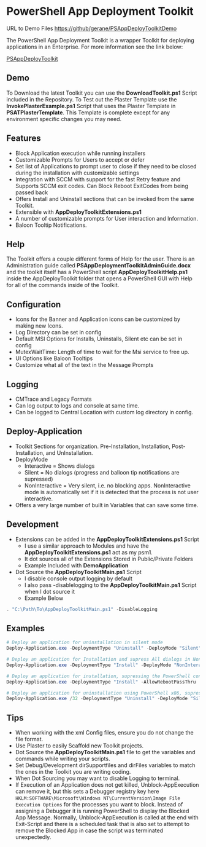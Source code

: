 # PowerShell App Deployment Toolkit

URL to Demo Files [https://github/gerane/PSAppDeployToolkitDemo](https://github/gerane/PSAppDeployToolkitDemo)

The PowerShell App Deployment Toolkit is a wrapper Toolkit for deploying applications in an Enterprise. For more information see the link below:

[PSAppDeployToolkit](http://psappdeploytoolkit.com/)


## Demo

To Download the latest Toolkit you can use the **DownloadToolkit.ps1** Script included in the Repository.
To Test out the Plaster Template use the **InvokePlasterExample.ps1** Script that uses the Plaster Template in **PSATPlasterTemplate**.
This Template is complete except for any environment specific changes you may need.



## Features

* Block Application execution while running installers
* Customizable Prompts for Users to accept or defer
* Set list of Applications to prompt user to close if they need to be closed during the installation with customizable settings
* Integration with SCCM with support for the fast Retry feature and Supports SCCM exit codes. Can Block Reboot ExitCodes from being passed back
* Offers Install and Uninstall sections that can be invoked from the same Toolkit.
* Extensible with **AppDeployToolkitExtensions.ps1**
* A number of customizable prompts for User interaction and Information.
* Baloon Tooltip Notifications.

## Help

The Toolkit offers a couple different forms of Help for the user. There is an Administration guide called **PSAppDeploymentToolkitAdminGuide.docx** and the toolkit itself has a PowerShell script **AppDeployToolkitHelp.ps1** inside the AppDeployToolkit folder that opens a PowerShell GUI with Help for all of the commands inside of the Toolkit.


## Configuration

* Icons for the Banner and Application icons can be customized by making new Icons.
* Log Directory can be set in config
* Default MSI Options for Installs, Uninstalls, Silent etc can be set in config
* MutexWaitTime: Length of time to wait for the Msi service to free up.
* UI Options like Baloon Tooltips
* Customize what all of the text in the Message Prompts


## Logging

* CMTrace and Legacy Formats
* Can log output to logs and console at same time.
* Can be logged to Central Location with custom log directory in config.


## Deploy-Application

* Toolkit Sections for organization. Pre-Installation, Installation, Post-Installation, and UnInstallation.
* DeployMode
    * Interactive = Shows dialogs
    * Silent = No dialogs (progress and balloon tip notifications are supressed)
    * NonInteractive = Very silent, i.e. no blocking apps. NonInteractive mode is automatically set if it is detected that the process is not user interactive.
* Offers a very large number of built in Variables that can save some time.


## Development

* Extensions can be added in the **AppDeployToolkitExtensions.ps1** Script
    * I use a similar approach to Modules and have the **AppDeployToolkitExtensions.ps1** act as my psm1.
    * It dot sources all of the Extensions Stored in Public/Private Folders
    * Example Included with **DemoApplication**
* Dot Source the **AppDeployToolkitMain.ps1** Script
    * I disable console output logging by default
    * I also pass -disablelogging to the **AppDeployToolkitMain.ps1** Script when I dot source it
    * Example Below

```powershell
. "C:\Path\To\AppDeployToolkitMain.ps1" -DisableLogging
```


## Examples

```powershell
# Deploy an application for uninstallation in silent mode
Deploy-Application.exe -DeploymentType "Uninstall" -DeployMode "Silent"

# Deploy an application for Installation and supress All dialogs in Non Interactive Mode
Deploy-Application.exe -DeploymentType "Install" -DeployMode "NonInteractive"

# Deploy an application for installation, supressing the PowerShell console window and allowing reboot codes to be returned to the parent process.
Deploy-Application.exe -DeploymentType "Install" -AllowRebootPassThru

# Deploy an application for uninstallation using PowerShell x86, supressing the PowerShell console window and deploying in silent mode.
Deploy-Application.exe /32 -DeploymentType "Uninstall" -DeployMode "Silent"
```


## Tips

* When working with the xml Config files, ensure you do not change the file format.
* Use Plaster to easily Scaffold new Toolkit projects.
* Dot Source the **AppDeployToolkitMain.ps1** file to get the variables and commands while writing your scripts.
* Set Debug/Development dirSupportfiles and dirFiles variables to match the ones in the Toolkit you are writing coding.
* When Dot Sourcing you may want to disable Logging to terminal.
* If Execution of an Application does not get killed, Unblock-AppExecution can remove it, but this sets a Debugger registry key here `HKLM:SOFTWARE\Microsoft\Windows NT\CurrentVersion\Image File Execution Options` for the processes you want to block. Instead of assigning a Debugger it is running PowerShell to display the Blocked App Message. Normally, Unblock-AppExecution is called at the end with Exit-Script and there is a scheduled task that is also set to attempt to remove the Blocked App in case the script was terminated unexpectedly.


